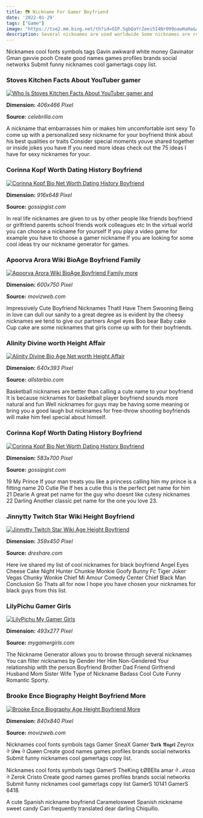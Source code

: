 ```yaml
---
title: 📷 Nickname For Gamer Boyfriend
date: '2022-01-29'
tags: ["Game"]
image: "https://tse2.mm.bing.net/th?id=OIP.SgbQaYrZeei5I4Nr099oawHaHa&amp;pid=15.1"
description: Several nicknames are used worldwide Some nicknames are referred to as Disney nicknames based on the Disney movies while other nicknames are meant for someon
---
```




Nicknames cool fonts symbols tags Gavin awkward white money Gavinator Gman gavvie pooh Create good names games profiles brands social networks Submit funny nicknames cool gamertags copy list.



###  Stoves Kitchen Facts About YouTuber gamer 

[![Who Is Stoves Kitchen Facts About YouTuber gamer and ](https://i0.wp.com/celebrilla.com/wp-content/uploads/2022/02/who-is-stoves-kitchen-facts-about-youtuber-gamer-and-social-media-star-age-height-photos_620b997f632b9.jpeg)](https://i0.wp.com/celebrilla.com/wp-content/uploads/2022/02/who-is-stoves-kitchen-facts-about-youtuber-gamer-and-social-media-star-age-height-photos_620b997f632b9.jpeg)


**Dimension:** _406x466 Pixel_ 

**Source:** _celebrilla.com_ 


A nickname that embarrasses him or makes him uncomfortable isnt sexy To come up with a personalized sexy nickname for your boyfriend think about his best qualities or traits Consider special moments youve shared together or inside jokes you have If you need more ideas check out the 75 ideas I have for sexy nicknames for your.


### Corinna Kopf Worth Dating History Boyfriend 

[![Corinna Kopf  Bio Net Worth Dating History Boyfriend ](https://gossipgist.com/uploads/30592/corinna-kopf-1.jpg)](https://gossipgist.com/uploads/30592/corinna-kopf-1.jpg)


**Dimension:** _916x648 Pixel_ 

**Source:** _gossipgist.com_ 


In real life nicknames are given to us by other people like friends boyfriend or girlfriend parents school friends work colleagues etc In the virtual world you can choose a nickname for yourself If you play a video game for example you have to choose a gamer nickname If you are looking for some cool ideas try our nickname generator for games.


### Apoorva Arora Wiki BioAge Boyfriend Family 

[![Apoorva Arora Wiki BioAge Boyfriend Family  more](https://movizweb.com/wp-content/uploads/2021/03/Photo-by-Apoorva-Arora-on-April-600x750.jpg)](https://movizweb.com/wp-content/uploads/2021/03/Photo-by-Apoorva-Arora-on-April-600x750.jpg)


**Dimension:** _600x750 Pixel_ 

**Source:** _movizweb.com_ 


Impressively Cute Boyfriend Nicknames Thatll Have Them Swooning Being in love can dull our sanity to a great degree as is evident by the cheesy nicknames we tend to give our partners Angel eyes Boo bear Baby cake Cup cake are some nicknames that girls come up with for their boyfriends.


### Alinity Divine worth Height Affair 

[![Alinity Divine Bio Age Net worth Height Affair ](https://allstarbio.com/wp-content/uploads/2018/12/Alinity-Divine.jpg)](https://allstarbio.com/wp-content/uploads/2018/12/Alinity-Divine.jpg)


**Dimension:** _640x393 Pixel_ 

**Source:** _allstarbio.com_ 


Basketball nicknames are better than calling a cute name to your boyfriend It is because nicknames for basketball player boyfriend sounds more natural and fun Well nicknames for guys may be having some meaning or bring you a good laugh but nicknames for free-throw shooting boyfriends will make him feel special about himself.


### Corinna Kopf Worth Dating History Boyfriend 

[![Corinna Kopf  Bio Net Worth Dating History Boyfriend ](https://gossipgist.com/uploads/30592/corinna-kopf-3.jpg)](https://gossipgist.com/uploads/30592/corinna-kopf-3.jpg)


**Dimension:** _583x700 Pixel_ 

**Source:** _gossipgist.com_ 


19 My Prince If your man treats you like a princess calling him my prince is a fitting name 20 Cutie Pie If hes a cutie this is the perfect pet name for him 21 Dearie A great pet name for the guy who doesnt like cutesy nicknames 22 Darling Another classic pet name for the one you love 23.


### Jinnytty Twitch Star Wiki Height Boyfriend 

[![Jinnytty Twitch Star Wiki Age Height Boyfriend ](https://www.dreshare.com/wp-content/uploads/2021/01/Jinnytty-with-her-bestie.jpg)](https://www.dreshare.com/wp-content/uploads/2021/01/Jinnytty-with-her-bestie.jpg)


**Dimension:** _359x450 Pixel_ 

**Source:** _dreshare.com_ 


Here ive shared my list of cool nicknames for black boyfriend Angel Eyes Cheese Cake Night Hunter Chunkie Monkie Goofy Bunny Fc Tiger Joker Vegas Chunky Wonkie Chief Mi Amour Comedy Center Chief Black Man Conclusion So Thats all for now I hope you have chosen your nicknames for black guys from this list.


### LilyPichu Gamer Girls

[![LilyPichu  My Gamer Girls](https://mygamergirls.com/wp-content/uploads/2019/03/lilypichu-feature.jpg)](https://mygamergirls.com/wp-content/uploads/2019/03/lilypichu-feature.jpg)


**Dimension:** _493x277 Pixel_ 

**Source:** _mygamergirls.com_ 


The Nickname Generator allows you to browse through several nicknames You can filter nicknames by Gender Her Him Non-Gendered Your relationship with the person Boyfriend Brother Dad Friend Girlfriend Husband Mom Sister Wife Type of Nickname Badass Cool Cute Funny Romantic Sporty.


### Brooke Ence Biography Height Boyfriend More

[![Brooke Ence Biography Age Height Boyfriend  More](https://movizweb.com/wp-content/uploads/2021/07/Brooke-Ence-840x840.jpeg)](https://movizweb.com/wp-content/uploads/2021/07/Brooke-Ence-840x840.jpeg)


**Dimension:** _840x840 Pixel_ 

**Source:** _movizweb.com_ 



Nicknames cool fonts symbols tags Gamer SneaX Gamer 𝕯𝖆𝖗𝖐 𝕬𝖓𝖌𝖊𝖑 Zeyrox ঔ 𝓓𝖔𝖓 ঔ 𝑄𝑢𝑒𝑒𝑛 Create good names games profiles brands social networks Submit funny nicknames cool gamertags copy list.


Nicknames cool fonts symbols tags GamerS TheKing ŁØBElla amar ঔ ℳɛɢɑ ঔ Zerok Cristo Create good names games profiles brands social networks Submit funny nicknames cool gamertags copy list GamerS 10141 GamerS 6418.


A cute Spanish nickname boyfriend Caramelosweet Spanish nickname sweet candy Cari frequently translated dear darling Chiquillo.




